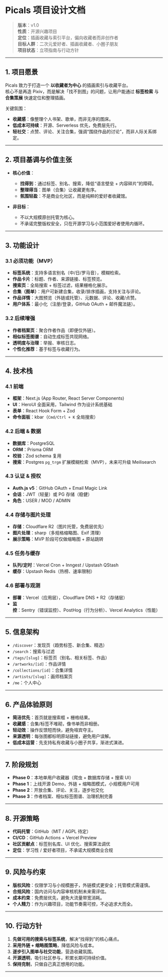 # Picals 项目设计文档

> **版本**：v1.0  
> **性质**：开源兴趣项目  
> **定位**：插画收藏与索引平台，偏向收藏者而非创作者  
> **目标人群**：二次元爱好者、插画收藏者、小圈子朋友  
> **项目状态**：立项指南与行动方针

---

## 1. 项目愿景

Picals 致力于打造一个 **以收藏者为中心** 的插画索引与收藏平台。  
核心不是再造 Pixiv，而是解决「找不到图」的问题，让用户能通过 **标签检索** 与 **合集策展** 快速定位和整理插画。

关键氛围：  

- **收藏感**：像整理个人书架、歌单，而非无序的图床。  
- **低成本可持续**：开源、Serverless 优先，免费层先行。  
- **轻社交**：点赞、评论、关注合集，强调“围绕作品的讨论”，而非人际关系绑定。

---

## 2. 项目基调与价值主张

- **核心价值**：  
  - **找得到**：通过标签、别名、搜索，降低“语言壁垒 + 内容碎片”的障碍。  
  - **整理得当**：图单（合集）让收藏更有序。  
  - **氛围轻盈**：不是商业化社区，而是纯粹的爱好者收藏馆。

- **非目标**：  
  - 不以大规模原创托管为核心。  
  - 不承诺完整版权安全，只在开源学习与小范围爱好者使用内循环。

---

## 3. 功能设计

### 3.1 必须功能（MVP）

- **标签系统**：支持多语言别名（中/日/罗马音），模糊检索。  
- **作品卡片**：标题、作者、来源链接、标签预览。  
- **搜索页**：全局搜索 + 标签过滤，结果栅格化展示。  
- **合集（图单）**：用户可新建合集，收录/排序插画，支持关注与评论。  
- **作品详情**：大图预览（外链或托管）、元数据、评论、收藏/点赞。  
- **用户体系**：最小化（注册/登录，GitHub OAuth + 邮件魔法链）。  

### 3.2 后续增强

- **作者档案页**：聚合作者作品（即便仅外链）。  
- **相似标签图谱**：自动生成标签共现网络。  
- **透明度与治理**：举报、审核日志。  
- **个性化推荐**：基于标签与收藏行为。

---

## 4. 技术栈

### 4.1 前端

- **框架**：Next.js (App Router, React Server Components)  
- **UI**：HeroUI 全面采用，Tailwind 作为设计系统基础  
- **表单**：React Hook Form + Zod  
- **命令面板**：kbar（`Cmd/Ctrl + K` 全局搜索）

### 4.2 后端 & 数据

- **数据库**：PostgreSQL
- **ORM**：Prisma ORM
- **校验**：Zod schema 复用  
- **搜索**：Postgres `pg_trgm` 扩展模糊检索（MVP），未来可升级 Meilisearch  

### 4.3 认证 & 授权

- **Auth.js v5**：GitHub OAuth + Email Magic Link  
- **会话**：JWT（轻量）或 PG 存储（稳健）  
- **角色**：USER / MOD / ADMIN

### 4.4 存储与图片处理

- **存储**：Cloudflare R2（图片托管，免费层优先）  
- **图片处理**：sharp（多规格缩略图、Exif 清理）  
- **展示策略**：MVP 阶段可仅做缩略图 + 原站跳转

### 4.5 任务与缓存

- **队列/定时**：Vercel Cron + Inngest / Upstash QStash  
- **缓存**：Upstash Redis（热榜、速率限制）  

### 4.6 部署与观测

- **部署**：Vercel（应用层），Cloudflare DNS + R2（存储层）  
- **监控**：Sentry（错误监控）、PostHog（行为分析）、Vercel Analytics（性能）

---

## 5. 信息架构

- `/discover`：发现页（趋势标签、新合集、精选）  
- `/search`：搜索与过滤  
- `/tags/[slug]`：标签页（别名、相关标签、作品）  
- `/artworks/[id]`：作品详情  
- `/collections/[id]`：合集详情  
- `/artists/[slug]`：画师档案页  
- `/me`：个人中心

---

## 6. 产品体验原则

- **简洁优先**：首页就是搜索框 + 栅格结果。  
- **收藏感**：合集/标签不堆砌，像书单而非相册。  
- **轻动效**：操作反馈短而快，避免喧宾夺主。  
- **来源透明**：每张图都标明原站链接，避免用户误解。  
- **低成本运营**：先支持私有收藏与小圈子共享，渐进式演进。  

---

## 7. 阶段规划

- **Phase 0**：本地单用户收藏器（爬虫 + 数据库存储 + 搜索 UI）  
- **Phase 1**：上线开源 Demo，外链 + 缩略图模式，小规模用户可用  
- **Phase 2**：开放合集、评论、关注，逐步社交化  
- **Phase 3**：作者档案、相似标签图谱、治理机制完善

---

## 8. 开源策略

- **代码托管**：GitHub（MIT / AGPL 待定）  
- **CI/CD**：GitHub Actions + Vercel Preview  
- **社区贡献点**：标签别名库、UI 优化、搜索算法调优  
- **定位**：学习性 / 爱好者项目，不承诺大规模商业合规

---

## 9. 风险与约束

- **版权风险**：仅限学习与小规模圈子，外链模式更安全；托管模式需谨慎。  
- **合规风险**：国内访问与内容审核机制未来需评估。  
- **成本约束**：免费层优先，避免大流量带宽消耗。  
- **个人精力**：作为兴趣项目，功能节奏需可控，不必追求大而全。

---

## 10. 行动方针

1. **先做可用的搜索与标签系统**，解决“找得到”的核心痛点。  
2. **采用外链 + 缩略图策略**，降低风险与成本。  
3. **逐步引入图单与社交功能**，营造收藏氛围。  
4. **开源透明**，吸引社区参与，积累长期可持续价值。  
5. **保持克制**，只做自己真正想用的功能。

---
